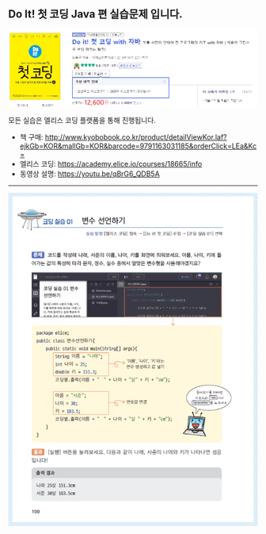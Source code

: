 ## Do It! 첫 코딩 Java 편 실습문제 입니다.

![도서소개](도서소개.png)

모든 실습은 엘리스 코딩 플랫폼을 통해 진행됩니다.

- 책 구매: http://www.kyobobook.co.kr/product/detailViewKor.laf?ejkGb=KOR&mallGb=KOR&barcode=9791163031185&orderClick=LEa&Kc=
- 엘리스 코딩: https://academy.elice.io/courses/18665/info
- 동영상 설명: https://youtu.be/qBrG6_QDB5A

---

![코딩실습01](코딩실습01.png)

